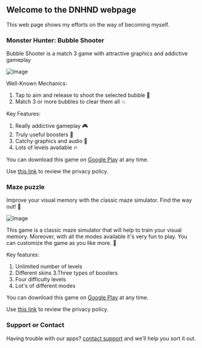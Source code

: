 ## Welcome to the DNHND webpage

This web page shows my efforts on the way of becoming myself.


### Monster Hunter: Bubble Shooter

Bubble Shooter is a match 3 game with attractive graphics and addictive gameplay

![Image](https://dmitriifeshchenko.github.io/monstershooter/feature_graphic.png)

Well-Known Mechanics:
1. Tap to aim and release to shoot the selected bubble 🏹
2. Match 3 or more bubbles to clear them all 💥

Key Features:
1. Really addictive gameplay 🎮
2. Truly useful boosters 🚀
3. Catchy graphics and audio 🙈
4. Lots of levels available 🔥

You can download this game on [Google Play](https://play.google.com/store/apps/details?id=com.dnhnd.monstershooter) at any time.

Use [this link](https://dmitriifeshchenko.github.io/monstershooter/privacy.html) to review the privacy policy.


### Maze puzzle

Improve your visual memory with the classic maze simulator. Find the way out! 🎯

![Image](https://dmitriifeshchenko.github.io/maze/E7Cn9DevEAts_1024_500.png)

This game is a classic maze simulator that will help to train your visual memory. Moreover, with all the modes available it's very fun to play. You can customize the game as you like more. 🚀

Key features:
1. Unlimited number of levels
2. Different skins
3.Three types of boosters
4. Four difficulty levels
5. Lot's of different modes

You can download this game on [Google Play](https://play.google.com/store/apps/details?id=com.dnhnd.maze) at any time.

Use [this link](https://dmitriifeshchenko.github.io/maze/privacy.html) to review the privacy policy.


### Support or Contact

Having trouble with our apps? [contact support](mailto:dev.dnhnd@gmail.com) and we’ll help you sort it out.
